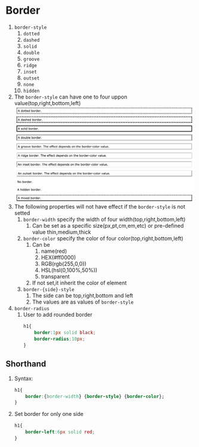 # Border
1. `border-style`
   1. `dotted`
   2. `dashed`
   3. `solid`
   4. `double`
   5. `groove`
   6. `ridge`
   7. `inset`
   8. `outset`
   9. `none`
   10. `hidden`
2.  The `border-style` can have one to four uppon value(top,right,bottom,left)
![](./../resources/border.png)
3. The following properties will not have effect if the `border-style` is not setted
   1. `border-width` specify the width of four width(top,right,bottom,left)
      1. Can be set as a specific size(px,pt,cm,em,etc) or pre-defined value thin,medium,thick
   2. `border-color` specify the color of four color(top,right,bottom,left)
      1. Can be 
         1. name(red)
         2. HEX(#ff0000)
         3. RGB(rgb(255,0,0))
         4. HSL(hsl(0,100%,50%))
         5. transparent
      2. If not set,it inherit the color of element
   3. `border-{side}-style`
      1. The side can be top,right,bottom and left
      2. The values are as values of `border-style`
4. `border-radius`
   1. User to add rounded border
      ```css
      h1{
          border:1px solid black;
          border-radius:10px;
      }
      ```

## Shorthand
1. Syntax:
   ```css
   h1{
       border:{border-width} {border-style} {border-color}; 
   }
   ```
2. Set border for only one side
   ```css
   h1{
       border-left:6px solid red;
   }
   ```
